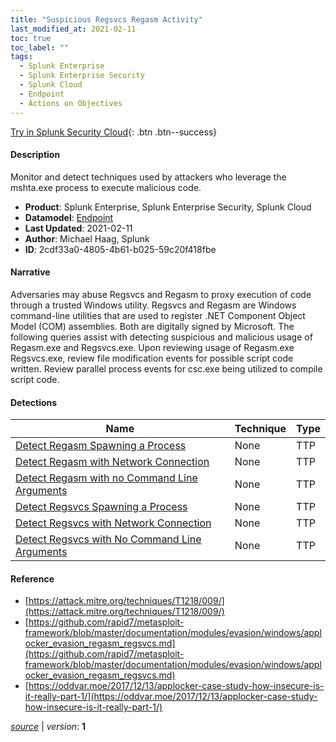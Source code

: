 ```yaml
---
title: "Suspicious Regsvcs Regasm Activity"
last_modified_at: 2021-02-11
toc: true
toc_label: ""
tags:
  - Splunk Enterprise
  - Splunk Enterprise Security
  - Splunk Cloud
  - Endpoint
  - Actions on Objectives
---
```


[Try in Splunk Security Cloud](https://www.splunk.com/en_us/cyber-security.html){: .btn .btn--success}

#### Description

Monitor and detect techniques used by attackers who leverage the mshta.exe process to execute malicious code.

- **Product**: Splunk Enterprise, Splunk Enterprise Security, Splunk Cloud
- **Datamodel**: [Endpoint](https://docs.splunk.com/Documentation/CIM/latest/User/Endpoint)
- **Last Updated**: 2021-02-11
- **Author**: Michael Haag, Splunk
- **ID**: 2cdf33a0-4805-4b61-b025-59c20f418fbe

#### Narrative

 Adversaries may abuse Regsvcs and Regasm to proxy execution of code through a trusted Windows utility. Regsvcs and Regasm are Windows command-line utilities that are used to register .NET Component Object Model (COM) assemblies. Both are digitally signed by Microsoft. The following queries assist with detecting suspicious and malicious usage of Regasm.exe and Regsvcs.exe. Upon reviewing usage of Regasm.exe Regsvcs.exe, review file modification events for possible script code written. Review parallel process events for csc.exe being utilized to compile script code.

#### Detections

| Name        | Technique   | Type         |
| ----------- | ----------- |--------------|
| [Detect Regasm Spawning a Process](/endpoint/detect_regasm_spawning_a_process/) | None| TTP |
| [Detect Regasm with Network Connection](/endpoint/detect_regasm_with_network_connection/) | None| TTP |
| [Detect Regasm with no Command Line Arguments](/endpoint/detect_regasm_with_no_command_line_arguments/) | None| TTP |
| [Detect Regsvcs Spawning a Process](/endpoint/detect_regsvcs_spawning_a_process/) | None| TTP |
| [Detect Regsvcs with Network Connection](/endpoint/detect_regsvcs_with_network_connection/) | None| TTP |
| [Detect Regsvcs with No Command Line Arguments](/endpoint/detect_regsvcs_with_no_command_line_arguments/) | None| TTP |

#### Reference

* [https://attack.mitre.org/techniques/T1218/009/](https://attack.mitre.org/techniques/T1218/009/)
* [https://github.com/rapid7/metasploit-framework/blob/master/documentation/modules/evasion/windows/applocker_evasion_regasm_regsvcs.md](https://github.com/rapid7/metasploit-framework/blob/master/documentation/modules/evasion/windows/applocker_evasion_regasm_regsvcs.md)
* [https://oddvar.moe/2017/12/13/applocker-case-study-how-insecure-is-it-really-part-1/](https://oddvar.moe/2017/12/13/applocker-case-study-how-insecure-is-it-really-part-1/)



[*source*](https://github.com/splunk/security_content/tree/develop/stories/suspicious_regsvcs_regasm_activity.yml) \| *version*: **1**